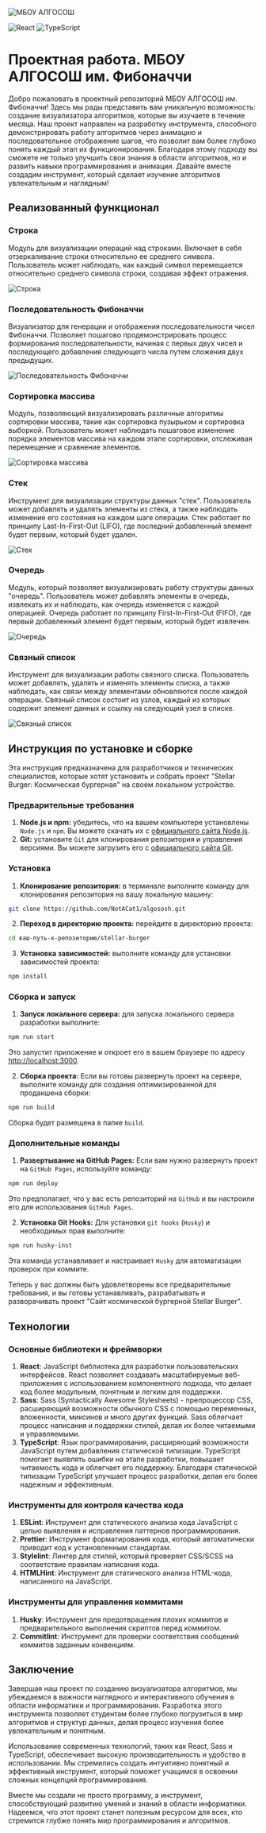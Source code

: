 ![МБОУ АЛГОСОШ](https://github.com/NotACat1/algososh/assets/113008873/c85272cb-8c22-4ba5-b915-b9d3f730727e)

![React](https://img.shields.io/badge/react-%2320232a.svg?style=for-the-badge&logo=react&logoColor=%2361DAFB)
![TypeScript](https://img.shields.io/badge/typescript-%23007ACC.svg?style=for-the-badge&logo=typescript&logoColor=white)

# Проектная работа. МБОУ АЛГОСОШ им. Фибоначчи

Добро пожаловать в проектный репозиторий МБОУ АЛГОСОШ им. Фибоначчи! Здесь мы рады представить вам уникальную возможность: создание визуализатора алгоритмов, которые вы изучаете в течение месяца. Наш проект направлен на разработку инструмента, способного демонстрировать работу алгоритмов через анимацию и последовательное отображение шагов, что позволит вам более глубоко понять каждый этап их функционирования. Благодаря этому подходу вы сможете не только улучшить свои знания в области алгоритмов, но и развить навыки программирования и анимации. Давайте вместе создадим инструмент, который сделает изучение алгоритмов увлекательным и наглядным!

## Реализованный функционал

### Строка

Модуль для визуализации операций над строками. Включает в себя отзеркаливание строки относительно ее среднего символа. Пользователь может наблюдать, как каждый символ перемещается относительно среднего символа строки, создавая эффект отражения.

![Строка](https://github.com/NotACat1/algososh/assets/113008873/b9cefef8-10b9-466d-8302-6c21fd654178)

### Последовательность Фибоначчи

Визуализатор для генерации и отображения последовательности чисел Фибоначчи. Позволяет пошагово продемонстрировать процесс формирования последовательности, начиная с первых двух чисел и последующего добавления следующего числа путем сложения двух предыдущих.

![Последовательность Фибоначчи](https://github.com/NotACat1/algososh/assets/113008873/94047fe2-9091-40d6-bbbd-5c2a074e6fb5)

### Сортировка массива

Модуль, позволяющий визуализировать различные алгоритмы сортировки массива, такие как сортировка пузырьком и сортировка выборкой. Пользователь может наблюдать пошаговое изменение порядка элементов массива на каждом этапе сортировки, отслеживая перемещение и сравнение элементов.

![Сортировка массива](https://github.com/NotACat1/algososh/assets/113008873/7a83f799-381e-4b4b-be66-2cd28066faf6)

### Стек

Инструмент для визуализации структуры данных "стек". Пользователь может добавлять и удалять элементы из стека, а также наблюдать изменение его состояния на каждом шаге операции. Стек работает по принципу Last-In-First-Out (LIFO), где последний добавленный элемент будет первым, который будет удален.

![Стек](https://github.com/NotACat1/algososh/assets/113008873/21d3b5d9-b8b0-49d3-a4cb-1b6bbfe3f4be)

### Очередь

Модуль, который позволяет визуализировать работу структуры данных "очередь". Пользователь может добавлять элементы в очередь, извлекать их и наблюдать, как очередь изменяется с каждой операцией. Очередь работает по принципу First-In-First-Out (FIFO), где первый добавленный элемент будет первым, который будет извлечен.

![Очередь](https://github.com/NotACat1/algososh/assets/113008873/ac9b9df8-9ec5-4951-a83b-11319ceb55cb)

### Связный список

Инструмент для визуализации работы связного списка. Пользователь может добавлять, удалять и изменять элементы списка, а также наблюдать, как связи между элементами обновляются после каждой операции. Связный список состоит из узлов, каждый из которых содержит элемент данных и ссылку на следующий узел в списке.

![Связный список](https://github.com/NotACat1/algososh/assets/113008873/adf9f495-9f5f-42ad-af4a-a1d7ab464902)

## Инструкция по установке и сборке

Эта инструкция предназначена для разработчиков и технических специалистов, которые хотят установить и собрать проект "Stellar Burger: Космическая бургерная" на своем локальном устройстве.

### Предварительные требования

1. **Node.js и npm:** убедитесь, что на вашем компьютере установлены `Node.js` и `npm`. Вы можете скачать их с [официального сайта Node.js](https://nodejs.org/).
2. **Git:** установите `Git` для клонирования репозитория и управления версиями. Вы можете загрузить его с [официального сайта Git](https://git-scm.com/).

### Установка

1. **Клонирование репозитория:** в терминале выполните команду для клонирования репозитория на вашу локальную машину:

```bash
git clone https://github.com/NotACat1/algososh.git
```

2. **Переход в директорию проекта:** перейдите в директорию проекта:

```bash
cd ваш-путь-к-репозиторию/stellar-burger
```

3. **Установка зависимостей:** выполните команду для установки зависимостей проекта:

```bash
npm install
```

### Сборка и запуск

1. **Запуск локального сервера:** для запуска локального сервера разработки выполните:

```bash
npm run start
```

Это запустит приложение и откроет его в вашем браузере по адресу [http://localhost:3000](http://localhost:3000).

2. **Сборка проекта:** Если вы готовы развернуть проект на сервере, выполните команду для создания оптимизированной для продакшена сборки:

```bash
npm run build
```

Сборка будет размещена в папке `build`.

### Дополнительные команды

1. **Развертывание на GitHub Pages:** Если вам нужно развернуть проект на `GitHub Pages`, используйте команду:

```bash
npm run deploy
```

Это предполагает, что у вас есть репозиторий на `GitHub` и вы настроили его для использования `GitHub Pages`.

2. **Установка Git Hooks:** Для установки `git hooks` (`Husky`) и необходимых прав выполните:

```bash
npm run husky-inst
```

Эта команда устанавливает и настраивает `Husky` для автоматизации проверок при коммите.

Теперь у вас должны быть удовлетворены все предварительные требования, и вы готовы устанавливать, разрабатывать и разворачивать проект "Сайт космической бургерной Stellar Burger".

## Технологии

### Основные библиотеки и фреймворки

1. **React**: JavaScript библиотека для разработки пользовательских интерфейсов. React позволяет создавать масштабируемые веб-приложения с использованием компонентного подхода, что делает код более модульным, понятным и легким для поддержки.
2. **Sass**: Sass (Syntactically Awesome Stylesheets) - препроцессор CSS, расширяющий возможности обычного CSS с помощью переменных, вложенности, миксинов и много других функций. Sass облегчает процесс написания и поддержки стилей, делая их более читаемыми и управляемыми.
3. **TypeScript**: Язык программирования, расширяющий возможности JavaScript путем добавления статической типизации. TypeScript помогает выявлять ошибки на этапе разработки, повышает читаемость кода и облегчает его поддержку. Благодаря статической типизации TypeScript улучшает процесс разработки, делая его более надежным и эффективным.

### Инструменты для контроля качества кода

1. **ESLint**: Инструмент для статического анализа кода JavaScript с целью выявления и исправления паттернов программирования.
2. **Prettier**: Инструмент форматирования кода, который автоматически приводит код к установленным стандартам.
3. **Stylelint**: Линтер для стилей, который проверяет CSS/SCSS на соответствие правилам написания кода.
4. **HTMLHint**: Инструмент для статического анализа HTML-кода, написанного на JavaScript.

### Инструменты для управления коммитами

1. **Husky**: Инструмент для предотвращения плохих коммитов и предварительного выполнения скриптов перед коммитом.
2. **Commitlint**: Инструмент для проверки соответствия сообщений коммитов заданным конвенциям.

## Заключение

Завершая наш проект по созданию визуализатора алгоритмов, мы убеждаемся в важности наглядного и интерактивного обучения в области информатики и программирования. Разработка этого инструмента позволяет студентам более глубоко погрузиться в мир алгоритмов и структур данных, делая процесс изучения более увлекательным и понятным.

Использование современных технологий, таких как React, Sass и TypeScript, обеспечивает высокую производительность и удобство в использовании. Мы стремились создать интуитивно понятный и эффективный инструмент, который поможет учащимся в освоении сложных концепций программирования.

Вместе мы создали не просто программу, а инструмент, способствующий развитию умений и знаний в области информатики. Надеемся, что этот проект станет полезным ресурсом для всех, кто стремится глубже понять мир программирования и алгоритмов.


